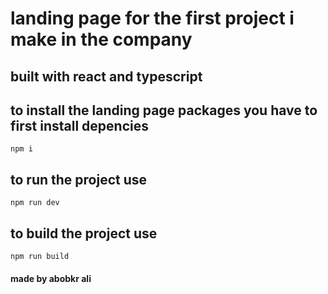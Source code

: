 # landing page for the first project i make in the company

## built with react and typescript

## to install the landing page packages you have to first install depencies
````` npm i `````

## to run the project use
````` npm run dev `````

## to build the project use 
````` npm run build `````

#### made by abobkr ali 